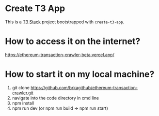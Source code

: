 # Create T3 App

This is a [T3 Stack](https://create.t3.gg/) project bootstrapped with `create-t3-app`.

# How to access it on the internet?

https://ethereum-transaction-crawler-beta.vercel.app/

# How to start it on my local machine?

1. git clone https://github.com/brkagithub/ethereum-transaction-crawler.git
2. navigate into the code directory in cmd line
3. npm install
4. npm run dev (or npm run build -> npm run start)
